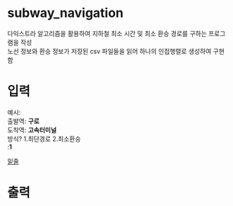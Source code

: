 # subway_navigation
다익스트라 알고리즘을 활용하여 지하철 최소 시간 및 최소 환승 경로를 구하는 프로그램을 작성 <br>
노선 정보와 환승 정보가 저장된 csv 파일들을 읽어 하나의 인접행렬로 생성하여 구현함

# 입력
예시: <br>
출발역: __구로__ <br>
도착역: __고속터미널__ <br>
방식? 1.최단경로 2.최소환승 <br>
:__1__

<U>밑줄</U>

# 출력
